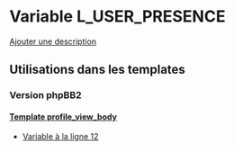 # Variable L_USER_PRESENCE
[Ajouter une description](https://fa-tvars.appspot.com/var/L_USER_PRESENCE)

## Utilisations dans les templates

### Version phpBB2

#### [Template profile_view_body](subsilver/profile_view_body.md)
* [Variable &agrave; la ligne 12](../subsilver/profile_view_body.tpl#L12)
